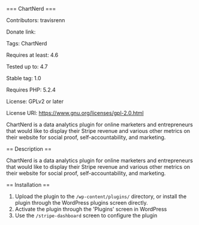 === ChartNerd ===

Contributors: travisrenn

Donate link:

Tags: ChartNerd

Requires at least: 4.6

Tested up to: 4.7

Stable tag: 1.0

Requires PHP: 5.2.4

License: GPLv2 or later

License URI: https://www.gnu.org/licenses/gpl-2.0.html

ChartNerd is a data analytics plugin for online marketers and entrepreneurs that would like to display their Stripe revenue and various other metrics on their website for social proof, self-accountability, and marketing.

== Description ==


ChartNerd is a data analytics plugin for online marketers and entrepreneurs that would like to display their Stripe revenue and various other metrics on their website for social proof, self-accountability, and marketing.

== Installation ==

1. Upload the plugin to the `/wp-content/plugins/` directory, or install the plugin through the WordPress plugins screen directly.
1. Activate the plugin through the 'Plugins' screen in WordPress
1. Use the `/stripe-dashboard` screen to configure the plugin

